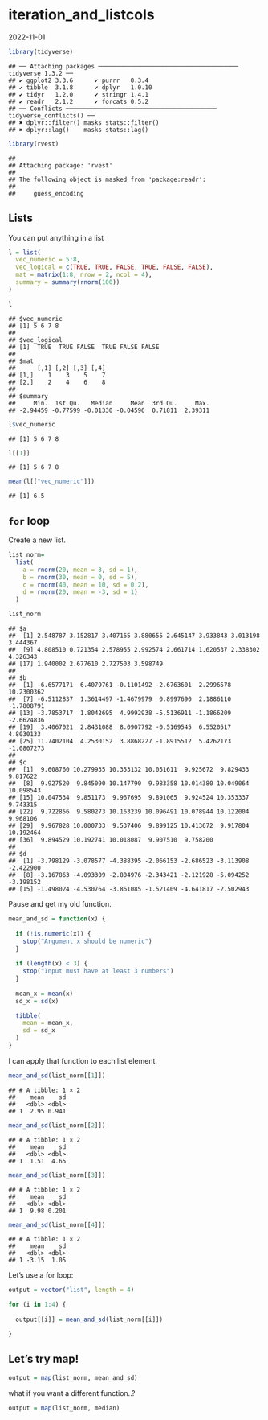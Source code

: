 iteration_and_listcols
================
2022-11-01

``` r
library(tidyverse)
```

    ## ── Attaching packages ─────────────────────────────────────── tidyverse 1.3.2 ──
    ## ✔ ggplot2 3.3.6      ✔ purrr   0.3.4 
    ## ✔ tibble  3.1.8      ✔ dplyr   1.0.10
    ## ✔ tidyr   1.2.0      ✔ stringr 1.4.1 
    ## ✔ readr   2.1.2      ✔ forcats 0.5.2 
    ## ── Conflicts ────────────────────────────────────────── tidyverse_conflicts() ──
    ## ✖ dplyr::filter() masks stats::filter()
    ## ✖ dplyr::lag()    masks stats::lag()

``` r
library(rvest) 
```

    ## 
    ## Attaching package: 'rvest'
    ## 
    ## The following object is masked from 'package:readr':
    ## 
    ##     guess_encoding

## Lists

You can put anything in a list

``` r
l = list(
  vec_numeric = 5:8,
  vec_logical = c(TRUE, TRUE, FALSE, TRUE, FALSE, FALSE),
  mat = matrix(1:8, nrow = 2, ncol = 4),
  summary = summary(rnorm(100))
)
```

``` r
l
```

    ## $vec_numeric
    ## [1] 5 6 7 8
    ## 
    ## $vec_logical
    ## [1]  TRUE  TRUE FALSE  TRUE FALSE FALSE
    ## 
    ## $mat
    ##      [,1] [,2] [,3] [,4]
    ## [1,]    1    3    5    7
    ## [2,]    2    4    6    8
    ## 
    ## $summary
    ##     Min.  1st Qu.   Median     Mean  3rd Qu.     Max. 
    ## -2.94459 -0.77599 -0.01330 -0.04596  0.71811  2.39311

``` r
l$vec_numeric 
```

    ## [1] 5 6 7 8

``` r
l[[1]]
```

    ## [1] 5 6 7 8

``` r
mean(l[["vec_numeric"]])
```

    ## [1] 6.5

## `for` loop

Create a new list.

``` r
list_norm= 
  list(
    a = rnorm(20, mean = 3, sd = 1),
    b = rnorm(30, mean = 0, sd = 5),
    c = rnorm(40, mean = 10, sd = 0.2),
    d = rnorm(20, mean = -3, sd = 1)
  )
```

``` r
list_norm
```

    ## $a
    ##  [1] 2.548787 3.152817 3.407165 3.880655 2.645147 3.933843 3.013198 3.444367
    ##  [9] 4.808510 0.721354 2.578955 2.992574 2.661714 1.620537 2.338302 4.326343
    ## [17] 1.940002 2.677610 2.727503 3.598749
    ## 
    ## $b
    ##  [1] -6.6577171  6.4079761 -0.1101492 -2.6763601  2.2996578 10.2300362
    ##  [7] -6.5112837  1.3614497 -1.4679979  0.8997690  2.1886110 -1.7808791
    ## [13] -3.7853717  1.8042695  4.9992938 -5.5136911 -1.1866209 -2.6624836
    ## [19]  3.4067021  2.8431088  8.0907792 -0.5169545  6.5520517  4.8030133
    ## [25] 11.7402104  4.2530152  3.8868227 -1.8915512  5.4262173 -1.0807273
    ## 
    ## $c
    ##  [1]  9.608760 10.279935 10.353132 10.051611  9.925672  9.829433  9.817622
    ##  [8]  9.927520  9.845090 10.147790  9.983358 10.014380 10.049064 10.098543
    ## [15] 10.047534  9.851173  9.967695  9.891065  9.924524 10.353337  9.743315
    ## [22]  9.722856  9.580273 10.163239 10.096491 10.078944 10.122004  9.968106
    ## [29]  9.967828 10.000733  9.537406  9.899125 10.413672  9.917804 10.192464
    ## [36]  9.894529 10.192741 10.018087  9.907510  9.758200
    ## 
    ## $d
    ##  [1] -3.798129 -3.078577 -4.388395 -2.066153 -2.686523 -3.113908 -2.422900
    ##  [8] -3.167863 -4.093309 -2.804976 -2.343421 -2.121928 -5.094252 -3.198152
    ## [15] -1.498024 -4.530764 -3.861085 -1.521409 -4.641817 -2.502943

Pause and get my old function.

``` r
mean_and_sd = function(x) {
  
  if (!is.numeric(x)) {
    stop("Argument x should be numeric")
  } 
  
  if (length(x) < 3) {
    stop("Input must have at least 3 numbers")
  }
  
  mean_x = mean(x)
  sd_x = sd(x)

  tibble(
    mean = mean_x, 
    sd = sd_x
  )
}
```

I can apply that function to each list element.

``` r
mean_and_sd(list_norm[[1]])
```

    ## # A tibble: 1 × 2
    ##    mean    sd
    ##   <dbl> <dbl>
    ## 1  2.95 0.941

``` r
mean_and_sd(list_norm[[2]])
```

    ## # A tibble: 1 × 2
    ##    mean    sd
    ##   <dbl> <dbl>
    ## 1  1.51  4.65

``` r
mean_and_sd(list_norm[[3]])
```

    ## # A tibble: 1 × 2
    ##    mean    sd
    ##   <dbl> <dbl>
    ## 1  9.98 0.201

``` r
mean_and_sd(list_norm[[4]])
```

    ## # A tibble: 1 × 2
    ##    mean    sd
    ##   <dbl> <dbl>
    ## 1 -3.15  1.05

Let’s use a for loop:

``` r
output = vector("list", length = 4)

for (i in 1:4) {
  
  output[[i]] = mean_and_sd(list_norm[[i]])

}
```

## Let’s try map!

``` r
output = map(list_norm, mean_and_sd)
```

what if you want a different function..?

``` r
output = map(list_norm, median)
```
